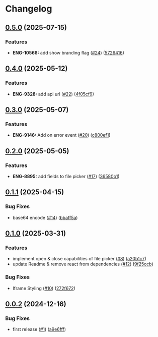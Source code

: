 # Changelog

## [0.5.0](https://github.com/StackOneHQ/file-picker/compare/file-picker-v0.4.0...file-picker-v0.5.0) (2025-07-15)


### Features

* **ENG-10566:** add show branding flag ([#24](https://github.com/StackOneHQ/file-picker/issues/24)) ([5726416](https://github.com/StackOneHQ/file-picker/commit/57264163eb4323be15a6487d5d159cdb71e9089d))

## [0.4.0](https://github.com/StackOneHQ/file-picker/compare/file-picker-v0.3.0...file-picker-v0.4.0) (2025-05-12)


### Features

* **ENG-9328:** add api url ([#22](https://github.com/StackOneHQ/file-picker/issues/22)) ([4f05cf9](https://github.com/StackOneHQ/file-picker/commit/4f05cf9e7245ecb8bce33250bd4633d08f6009af))

## [0.3.0](https://github.com/StackOneHQ/file-picker/compare/file-picker-v0.2.0...file-picker-v0.3.0) (2025-05-07)


### Features

* **ENG-9146:** Add on error event ([#20](https://github.com/StackOneHQ/file-picker/issues/20)) ([c800ef1](https://github.com/StackOneHQ/file-picker/commit/c800ef17a418e497bf3368ddb9f1e87e06cdd94a))

## [0.2.0](https://github.com/StackOneHQ/file-picker/compare/file-picker-v0.1.1...file-picker-v0.2.0) (2025-05-05)


### Features

* **ENG-8895:** add fields to file picker ([#17](https://github.com/StackOneHQ/file-picker/issues/17)) ([36580b1](https://github.com/StackOneHQ/file-picker/commit/36580b15756f749761578c92128a003005ffc7b4))

## [0.1.1](https://github.com/StackOneHQ/file-picker/compare/file-picker-v0.1.0...file-picker-v0.1.1) (2025-04-15)


### Bug Fixes

* base64 encode ([#14](https://github.com/StackOneHQ/file-picker/issues/14)) ([bbaff5a](https://github.com/StackOneHQ/file-picker/commit/bbaff5a73dc95ceb930c2c04f8e6be640de01d3c))

## [0.1.0](https://github.com/StackOneHQ/file-picker/compare/file-picker-v0.0.2...file-picker-v0.1.0) (2025-03-31)


### Features

* implement open & close capabilities of file picker ([#8](https://github.com/StackOneHQ/file-picker/issues/8)) ([a20b1c7](https://github.com/StackOneHQ/file-picker/commit/a20b1c7fee4fc466205e97f9185491236ed8e93e))
* update Readme & remove react from dependencies ([#12](https://github.com/StackOneHQ/file-picker/issues/12)) ([9f25ccb](https://github.com/StackOneHQ/file-picker/commit/9f25ccbf4c85ab6c476e3893a6e28f94be0ff1aa))


### Bug Fixes

* Iframe Styling ([#10](https://github.com/StackOneHQ/file-picker/issues/10)) ([272f672](https://github.com/StackOneHQ/file-picker/commit/272f6722445af3d7557acb967c0e9dbbe0a3c67a))

## [0.0.2](https://github.com/StackOneHQ/file-picker/compare/file-picker-v0.0.1...file-picker-v0.0.2) (2024-12-16)


### Bug Fixes

* first release ([#1](https://github.com/StackOneHQ/file-picker/issues/1)) ([a9e6fff](https://github.com/StackOneHQ/file-picker/commit/a9e6fff0c3174beffaab819396283f25d8b17cf6))
